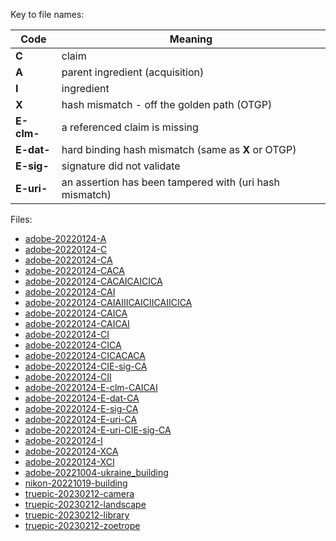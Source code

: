 Key to file names:

| Code  | Meaning                                    |
| ------------ | -----------------------------------------  |
| **C**        | claim                                      |
| **A**        | parent ingredient (acquisition)            |
| **I**        | ingredient                                 |
| **X**        | hash mismatch - off the golden path (OTGP) |
| **E-clm-**   | a referenced claim is missing |
| **E-dat-**   | hard binding hash mismatch (same as **X** or OTGP) |
| **E-sig-**   | signature did not validate |
| **E-uri-**   | an assertion has been tampered with (uri hash mismatch) |

Files:

- [adobe-20220124-A](adobe-20220124-A/manifest_store.json)
- [adobe-20220124-C](adobe-20220124-C/manifest_store.json)
- [adobe-20220124-CA](adobe-20220124-CA/manifest_store.json)
- [adobe-20220124-CACA](adobe-20220124-CACA/manifest_store.json)
- [adobe-20220124-CACAICAICICA](adobe-20220124-CACAICAICICA/manifest_store.json)
- [adobe-20220124-CAI](adobe-20220124-CAI/manifest_store.json)
- [adobe-20220124-CAIAIIICAICIICAIICICA](adobe-20220124-CAIAIIICAICIICAIICICA/manifest_store.json)
- [adobe-20220124-CAICA](adobe-20220124-CAICA/manifest_store.json)
- [adobe-20220124-CAICAI](adobe-20220124-CAICAI/manifest_store.json)
- [adobe-20220124-CI](adobe-20220124-CI/manifest_store.json)
- [adobe-20220124-CICA](adobe-20220124-CICA/manifest_store.json)
- [adobe-20220124-CICACACA](adobe-20220124-CICACACA/manifest_store.json)
- [adobe-20220124-CIE-sig-CA](adobe-20220124-CIE-sig-CA/manifest_store.json)
- [adobe-20220124-CII](adobe-20220124-CII/manifest_store.json)
- [adobe-20220124-E-clm-CAICAI](adobe-20220124-E-clm-CAICAI/manifest_store.json)
- [adobe-20220124-E-dat-CA](adobe-20220124-E-dat-CA/manifest_store.json)
- [adobe-20220124-E-sig-CA](adobe-20220124-E-sig-CA/manifest_store.json)
- [adobe-20220124-E-uri-CA](adobe-20220124-E-uri-CA/manifest_store.json)
- [adobe-20220124-E-uri-CIE-sig-CA](adobe-20220124-E-uri-CIE-sig-CA/manifest_store.json)
- [adobe-20220124-I](adobe-20220124-I/manifest_store.json)
- [adobe-20220124-XCA](adobe-20220124-XCA/manifest_store.json)
- [adobe-20220124-XCI](adobe-20220124-XCI/manifest_store.json)
- [adobe-20221004-ukraine_building](adobe-20221004-ukraine_building/manifest_store.json)
- [nikon-20221019-building](nikon-20221019-building/manifest_store.json)
- [truepic-20230212-camera](truepic-20230212-camera/manifest_store.json)
- [truepic-20230212-landscape](truepic-20230212-landscape/manifest_store.json)
- [truepic-20230212-library](truepic-20230212-library/manifest_store.json)
- [truepic-20230212-zoetrope](truepic-20230212-zoetrope/manifest_store.json)